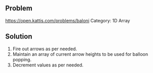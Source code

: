 ## Problem
https://open.kattis.com/problems/baloni
Category: 1D Array

## Solution 
1. Fire out arrows as per needed.
2. Maintain an array of current arrow heights to be used for balloon popping.
3. Decrement values as per needed.


